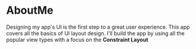 # AboutMe

Designing my app's UI is the first step to a great user experience. This app covers all the basics of UI layout design. I'll build the app by using all the popular
view types with a focus on the **Constraint Layout**
